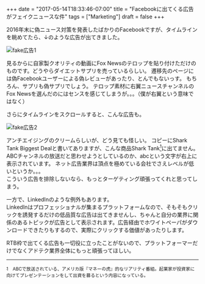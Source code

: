 +++
date = "2017-05-14T18:33:46-07:00"
title = "Facebookに出てくる広告がフェイクニュースな件"
tags = ["Marketing"]
draft = false
+++

2016年末に偽ニュース対策を発表したばかりのFacebookですが、タイムラインを眺めてたら、↓のような広告が出てきました。

![fake広告1](/img/facebook_fake1.png)

見るからに自家製クオリティの動画にFox Newsのテロップを貼り付けただけのものです。どうやらダイエットサプリを売っているらしい。
遷移先のページには偽Facebookユーザーによる偽レビューがあったり、とんでもないっす。
もちろん、サプリも偽サプリでしょう。
テロップ素材に右翼ニュースチャンネルのFox Newsを選んだのにはセンスを感じてしまうが。。。（僕が右翼という意味ではなく）

さらにタイムラインをスクロールすると、こんな広告も。

![fake広告2](/img/facebook_fake2.png)

<a id="ref-1*"></a>アンチエイジングのクリームらしいが、どう見ても怪しい。
コピーにShark Tank Biggest Dealと書いてありますが、こんな商品Shark Tank[<sup>1</sup>](#ref-1)に出てません。
ABCチャンネルの放送だと思わせようとしているのか、abcという文字が右上に表示されています。
ネット広告業界は頂点を極めている会社でさえレベルが低いというか。。。<br>
こういう広告を排除しないなら、もっとターゲティング頑張ってくれと思ってしまう。

一方で、LinkedInのような例外もあります。<br>
LinkedInはプロフェッショナルが集まるプラットフォームなので、そもそもクリックを誘発するだけの低品質な広告は出てきませんし、ちゃんと自分の業界に関係のあるトピックが広告として表示されます。広告経由でホワイトペーパがダウンロードできたりもするので、実際にクリックする価値があったりします。

RTB枠で出てくる広告も一切役に立ったことがないので、プラットフォーマーだけでなくアドテク業界全体にもっと頑張ってほしい。


---

[<sub>1</sub>](#ref-1*)<a id="ref-1"></a><sub>　ABCで放送されている、アメリカ版『マネーの虎』的なリアリティ番組。起業家が投資家に向けてプレゼンテーションをして出資を募るという内容になっている。

